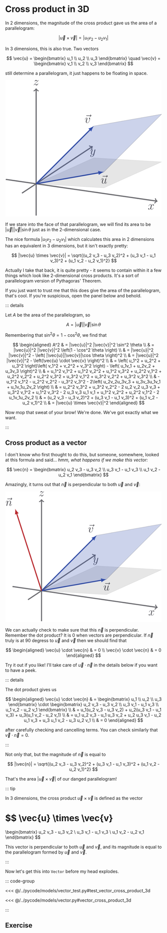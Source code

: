 # Cross product in 3D

In $2$ dimensions, the magnitude of the cross product gave us the area of a
parallelogram:

$$
|\vec{u} \times \vec{v}| = |u_1 v_2 - u_2 v_1|
$$

In $3$ dimensions, this is also true. Two vectors

$$
\vec{u} = \begin{bmatrix} u_1 \\ u_2 \\ u_3 \end{bmatrix}
\quad
\vec{v} = \begin{bmatrix} v_1 \\ v_2 \\ v_3 \end{bmatrix}
$$

still determine a parallelogram, it just happens to be floating in space.

![](../../images/plane-3d.svg)

If we stare into the face of that parallelogram, we will find its area to be
$|\vec{u}||\vec{v}|\sin \theta$ just as in the $2$-dimensional case.

The nice formula $|u_1 v_2 - u_2 v_1|$ which calculates this area in $2$
dimensions has an equivalent in $3$ dimensions, but it isn't exactly pretty:

$$
|\vec{u} \times \vec{v}| = \sqrt{(u_2 v_3 - u_3 v_2)^2 + (u_3 v_1 - u_1 v_3)^2 + (u_1 v_2 - u_2 v_1)^2}
$$

Actually I take that back, it is quite pretty - it seems to contain within it a
few things which look like $2$-dimensional cross products. It's a sort of
parallelogram version of Pythagoras' Theorem.

If you just want to trust me that this does give the area of the parallelogram,
that's cool. If you're suspicious, open the panel below and behold.

::: details

Let $A$ be the area of the parallelogram, so

$$
A = |\vec{u}||\vec{v}|\sin\theta
$$

Remembering that $\sin^2 \theta = 1 - \cos^2 \theta$, we find that

$$
\begin{aligned}
A^2 & = |\vec{u}|^2 |\vec{v}|^2 \sin^2 \theta \\
& = |\vec{u}|^2 |\vec{v}|^2 \left(1 - \cos^2 \theta \right) \\
& = |\vec{u}|^2 |\vec{v}|^2 - \left( |\vec{u}||\vec{v}|\cos \theta \right)^2 \\
& = |\vec{u}|^2 |\vec{v}|^2 - \left(\vec{u} \cdot \vec{v} \right)^2 \\
& = \left( u_1^2 + u_2^2 + u_3^2 \right)\left( v_1^2 + v_2^2 + v_3^2 \right) - \left( u_1v_1 + u_2v_2 + u_3v_3 \right)^2 \\
& = u_1^2 v_1^2 + u_1^2 v_2^2 + u_1^2 v_3^2 + u_2^2 v_1^2 + u_2^2 v_2^2 + u_2^2 v_3^2 + u_3^2 v_1^2 + u_3^2 v_2^2 + u_3^2 v_3^2 \\
& - u_1^2 v_1^2 - u_2^2 v_2^2 - u_3^2 v_3^2 - 2\left( u_2v_2u_3v_3 + u_3v_3u_1v_1 + u_1v_1u_2v_2  \right) \\
& = u_2^2 v_3^2 + u_3^2 v_2^2 - 2 u_2 v_2 u_3 v_3 + u_3^2 v_1^2 + u_1^2 v_3^2 - 2 u_3 v_3 u_1 v_1 + u_1^2 v_2^2 + u_2^2 v_1^2 - 2 u_1v_1u_2v_2 \\
& = (u_2 v_3 - u_3 v_2)^2 + (u_3 v_1 - u_1 v_3)^2 + (u_1 v_2 - u_2 v_1)^2 \\
& = |\vec{u} \times \vec{v}|^2
\end{aligned}
$$

Now mop that sweat of your brow! We're done. We've got exactly what we want.

:::

## Cross product as a vector

I don't know who first thought to do this, but someone, somewhere, looked at
this formula and said... _hmm, what happens if we make this vector:_

$$
\vec{n} =
\begin{bmatrix}
u_2 v_3 - u_3 v_2 \\ u_3 v_1 - u_1 v_3 \\ u_1 v_2 - u_2 v_1
\end{bmatrix}
$$

Amazingly, it turns out that $\vec{n}$ is perpendicular to both $\vec{u}$ and
$\vec{v}$:

![](../../images/cross-prod-normal.svg)

We can actually check to make sure that this $\vec{n}$ is perpendicular.
Remember the dot product? It is $0$ when vectors are perpendicular. If $\vec{n}$
truly is at $90$ degress to $\vec{u}$ and $\vec{v}$ then we should find that

$$
\begin{aligned}
\vec{u} \cdot \vec{n} & = 0 \\
\vec{v} \cdot \vec{n} & = 0
\end{aligned}
$$

Try it out if you like! I'll take care of $\vec{u} \cdot \vec{n}$ in the details
below if you want to have a peek.

::: details

The dot product gives us

$$
\begin{aligned}
\vec{u} \cdot \vec{n}
& = \begin{bmatrix} u_1 \\ u_2 \\ u_3 \end{bmatrix} \cdot \begin{bmatrix} u_2 v_3 - u_3 v_2 \\ u_3 v_1 - u_1 v_3 \\ u_1 v_2 - u_2 v_1 \end{bmatrix} \\
& = u_1(u_2 v_3 - u_3 v_2) + u_2(u_3 v_1 - u_1 v_3) + u_3(u_1 v_2 - u_2 v_1) \\
& = u_1 u_2 v_3 - u_1 u_3 v_2 + u_2 u_3 v_1 - u_2 u_1 v_3 + u_3 u_1 v_2 - u_3 u_2 v_1 \\
& = 0
\end{aligned}
$$

after carefully checking and cancelling terms. You can check similarly that
$\vec{v} \cdot \vec{n} = 0$.

:::

Not only that, but the magnitude of $\vec{n}$ is equal to

$$
|\vec{n}| = \sqrt{(u_2 v_3 - u_3 v_2)^2 + (u_3 v_1 - u_1 v_3)^2 + (u_1 v_2 - u_2 v_1)^2}
$$

That's the area $|\vec{u} \times \vec{v}|$ of our danged parallelogram!

::: tip

In $3$ dimensions, the cross product $\vec{u} \times \vec{v}$ is defined as the
vector

$$
\vec{u} \times \vec{v}
=
\begin{bmatrix}
u_2 v_3 - u_3 v_2 \\ u_3 v_1 - u_1 v_3 \\ u_1 v_2 - u_2 v_1
\end{bmatrix}
$$

This vector is perpendicular to both $\vec{u}$ and $\vec{v}$, and its magnitude
is equal to the parallelogram formed by $\vec{u}$ and $\vec{v}$.

:::

Now let's get this into `Vector` before my head explodes.

::: code-group

<<< @/../pycode/models/vector_test.py#test_vector_cross_product_3d

<<< @/../pycode/models/vector.py#vector_cross_product_3d

:::

## Exercise

<Exercise id="cross-product-3d" />
